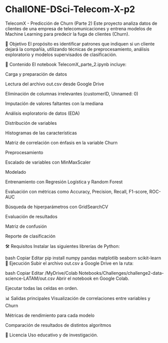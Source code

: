 # ChallONE-DSci-Telecom-X-p2

TelecomX - Predicción de Churn (Parte 2)
Este proyecto analiza datos de clientes de una empresa de telecomunicaciones y entrena modelos de Machine Learning para predecir la fuga de clientes (Churn).

📌 Objetivo
El propósito es identificar patrones que indiquen si un cliente dejará la compañía, utilizando técnicas de preprocesamiento, análisis exploratorio y modelos supervisados de clasificación.

📂 Contenido
El notebook TelecomX_parte_2.ipynb incluye:

Carga y preparación de datos

Lectura del archivo out.csv desde Google Drive

Eliminación de columnas irrelevantes (customerID, Unnamed: 0)

Imputación de valores faltantes con la mediana

Análisis exploratorio de datos (EDA)

Distribución de variables

Histogramas de las características

Matriz de correlación con énfasis en la variable Churn

Preprocesamiento

Escalado de variables con MinMaxScaler

Modelado

Entrenamiento con Regresión Logística y Random Forest

Evaluación con métricas como Accuracy, Precision, Recall, F1-score, ROC-AUC

Búsqueda de hiperparámetros con GridSearchCV

Evaluación de resultados

Matriz de confusión

Reporte de clasificación

🛠️ Requisitos
Instalar las siguientes librerías de Python:

bash
Copiar
Editar
pip install numpy pandas matplotlib seaborn scikit-learn
🚀 Ejecución
Subir el archivo out.csv a Google Drive en la ruta:

bash
Copiar
Editar
/MyDrive/Colab Notebooks/Challenges/challenge2-data-science-LATAM/out.csv
Abrir el notebook en Google Colab.

Ejecutar todas las celdas en orden.

📊 Salidas principales
Visualización de correlaciones entre variables y Churn

Métricas de rendimiento para cada modelo

Comparación de resultados de distintos algoritmos

📄 Licencia
Uso educativo y de investigación.


